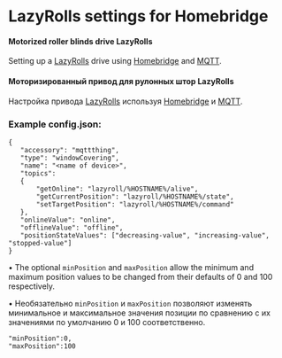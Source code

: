 
# LazyRolls settings for Homebridge


#### Motorized roller blinds drive LazyRolls

Setting up a [LazyRolls](https://github.com/ACE1046/LazyRolls) drive using [Homebridge](https://github.com/homebridge/homebridge) and [MQTT](https://github.com/arachnetech/homebridge-mqttthing).

#### Моторизированный привод для рулонных штор LazyRolls
Настройка привода [LazyRolls](https://github.com/ACE1046/LazyRolls)
используя [Homebridge](https://github.com/homebridge/homebridge) и [MQTT](https://github.com/arachnetech/homebridge-mqttthing). 

### Example config.json:

```
{
   "accessory": "mqttthing",
   "type": "windowCovering",
   "name": "<name of device>",
   "topics": 
   {
       "getOnline": "lazyroll/%HOSTNAME%/alive",
       "getCurrentPosition": "lazyroll/%HOSTNAME%/state",
       "setTargetPosition": "lazyroll/%HOSTNAME%/command"
   },
   "onlineValue": "online",
   "offlineValue": "offline",
   "positionStateValues": ["decreasing-value", "increasing-value", "stopped-value"]
}
```

• The optional `minPosition` and `maxPosition` allow the minimum and maximum position values to be changed from their defaults of 0 and 100 respectively.

• Необязательно `minPosition` и `maxPosition` позволяют изменять минимальное и максимальное значения позиции по сравнению с их значениями по умолчанию 0 и 100 соответственно.

```
"minPosition":0,
"maxPosition":100
```

